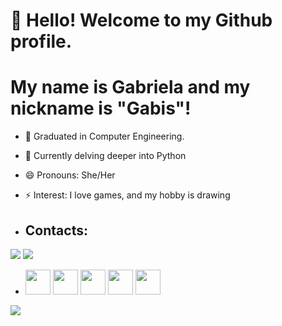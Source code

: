  # 👋 Hello! Welcome to my Github profile.
# My name is Gabriela and my nickname is "Gabis"!

- 🔭 Graduated in Computer Engineering.
- 🌱 Currently delving deeper into Python
- 😄 Pronouns: She/Her
- ⚡ Interest: I love games, and my hobby is drawing

- ## Contacts:

<div>

<a href="https://www.instagram.com/gabiisgarcia" target="_blank"><img loading="lazy" src="https://img.shields.io/badge/-Instagram-%23E4405F?style=for-the-badge&logo=instagram&logoColor=white" target="_blank"></a>
<a href="https://www.linkedin.com/in/gabriela-garcia-959513208" target="_blank"><img loading="lazy" src="https://img.shields.io/badge/-LinkedIn-%230077B5?style=for-the-badge&logo=linkedin&logoColor=white" target="_blank"></a>   
</div>


 - <img src="https://cdn.jsdelivr.net/gh/devicons/devicon/icons/html5/html5-original.svg" width="40" height="40"/> <img src="https://cdn.jsdelivr.net/gh/devicons/devicon/icons/java/java-original.svg" width="40" height="40"/> <img src="https://cdn.jsdelivr.net/gh/devicons/devicon/icons/javascript/javascript-original.svg" width="40" height="40"/> <img src="https://cdn.jsdelivr.net/gh/devicons/devicon/icons/css3/css3-original.svg" width="40" height="40"/> <img src="https://cdn.jsdelivr.net/gh/devicons/devicon/icons/python/python-original.svg" width="40" height="40"/>
          
![](https://media.tenor.com/5_O6rMBhvfAAAAAd/nayeon-twice.gif)
          
